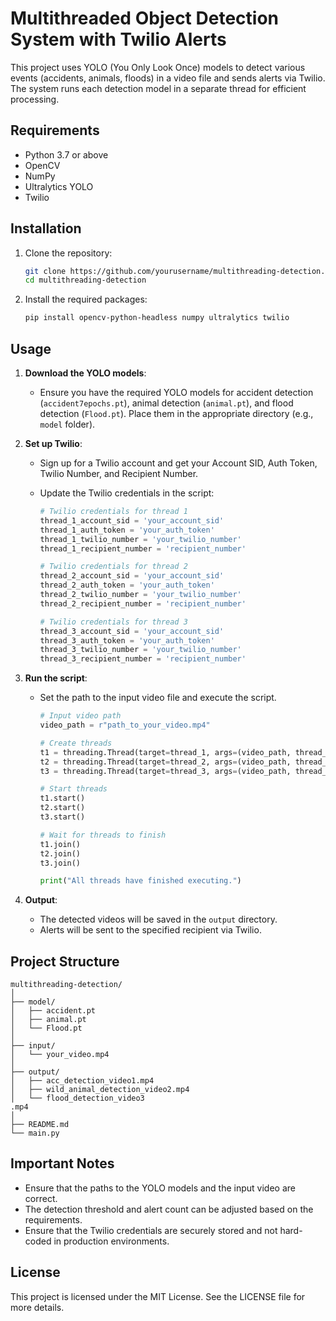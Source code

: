 # Multithreaded Object Detection System with Twilio Alerts

This project uses YOLO (You Only Look Once) models to detect various events (accidents, animals, floods) in a video file and sends alerts via Twilio. The system runs each detection model in a separate thread for efficient processing.

## Requirements

- Python 3.7 or above
- OpenCV
- NumPy
- Ultralytics YOLO
- Twilio

## Installation

1. Clone the repository:
    ```bash
    git clone https://github.com/yourusername/multithreading-detection.git
    cd multithreading-detection
    ```

2. Install the required packages:
    ```bash
    pip install opencv-python-headless numpy ultralytics twilio
    ```

## Usage

1. **Download the YOLO models**:
   - Ensure you have the required YOLO models for accident detection (`accident7epochs.pt`), animal detection (`animal.pt`), and flood detection (`Flood.pt`). Place them in the appropriate directory (e.g., `model` folder).

2. **Set up Twilio**:
   - Sign up for a Twilio account and get your Account SID, Auth Token, Twilio Number, and Recipient Number.
   - Update the Twilio credentials in the script:

     ```python
     # Twilio credentials for thread 1
     thread_1_account_sid = 'your_account_sid'
     thread_1_auth_token = 'your_auth_token'
     thread_1_twilio_number = 'your_twilio_number'
     thread_1_recipient_number = 'recipient_number'

     # Twilio credentials for thread 2
     thread_2_account_sid = 'your_account_sid'
     thread_2_auth_token = 'your_auth_token'
     thread_2_twilio_number = 'your_twilio_number'
     thread_2_recipient_number = 'recipient_number'

     # Twilio credentials for thread 3
     thread_3_account_sid = 'your_account_sid'
     thread_3_auth_token = 'your_auth_token'
     thread_3_twilio_number = 'your_twilio_number'
     thread_3_recipient_number = 'recipient_number'
     ```

3. **Run the script**:
   - Set the path to the input video file and execute the script.

     ```python
     # Input video path
     video_path = r"path_to_your_video.mp4"

     # Create threads
     t1 = threading.Thread(target=thread_1, args=(video_path, thread_1_account_sid, thread_1_auth_token, thread_1_twilio_number, thread_1_recipient_number))
     t2 = threading.Thread(target=thread_2, args=(video_path, thread_2_account_sid, thread_2_auth_token, thread_2_twilio_number, thread_2_recipient_number))
     t3 = threading.Thread(target=thread_3, args=(video_path, thread_3_account_sid, thread_3_auth_token, thread_3_twilio_number, thread_3_recipient_number))

     # Start threads
     t1.start()
     t2.start()
     t3.start()

     # Wait for threads to finish
     t1.join()
     t2.join()
     t3.join()

     print("All threads have finished executing.")
     ```

4. **Output**:
   - The detected videos will be saved in the `output` directory.
   - Alerts will be sent to the specified recipient via Twilio.

## Project Structure

```
multithreading-detection/
│
├── model/
│   ├── accident.pt
│   ├── animal.pt
│   └── Flood.pt
│
├── input/
│   └── your_video.mp4
│
├── output/
│   ├── acc_detection_video1.mp4
│   ├── wild_animal_detection_video2.mp4
│   └── flood_detection_video3
.mp4
│
├── README.md
└── main.py
```

## Important Notes

- Ensure that the paths to the YOLO models and the input video are correct.
- The detection threshold and alert count can be adjusted based on the requirements.
- Ensure that the Twilio credentials are securely stored and not hard-coded in production environments.

## License

This project is licensed under the MIT License. See the LICENSE file for more details.

